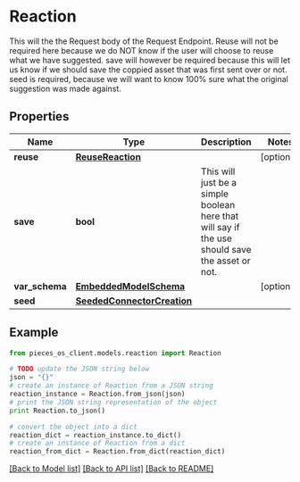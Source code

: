 # Reaction

This will the the Request body of the Request Endpoint.  Reuse will not be required here because we do NOT know if the user will choose to reuse what we have suggested.  save will however be required because this will let us know if we should save the coppied asset that was first sent over or not.  seed is required, because we will want to know 100% sure what the original suggestion was made against.

## Properties
Name | Type | Description | Notes
------------ | ------------- | ------------- | -------------
**reuse** | [**ReuseReaction**](ReuseReaction.md) |  | [optional] 
**save** | **bool** | This will just be a simple boolean here that will say if the use should save the asset or not. | 
**var_schema** | [**EmbeddedModelSchema**](EmbeddedModelSchema.md) |  | [optional] 
**seed** | [**SeededConnectorCreation**](SeededConnectorCreation.md) |  | 

## Example

```python
from pieces_os_client.models.reaction import Reaction

# TODO update the JSON string below
json = "{}"
# create an instance of Reaction from a JSON string
reaction_instance = Reaction.from_json(json)
# print the JSON string representation of the object
print Reaction.to_json()

# convert the object into a dict
reaction_dict = reaction_instance.to_dict()
# create an instance of Reaction from a dict
reaction_from_dict = Reaction.from_dict(reaction_dict)
```
[[Back to Model list]](../README.md#documentation-for-models) [[Back to API list]](../README.md#documentation-for-api-endpoints) [[Back to README]](../README.md)


